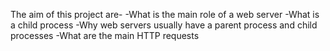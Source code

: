 The aim of this project are-
-What is the main role of a web server
-What is a child process
-Why web servers usually have a parent process and child processes
-What are the main HTTP requests

